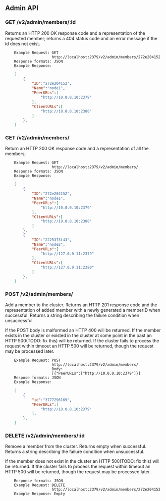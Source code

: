 ## Admin API

### GET /v2/admin/members/:id
Returns an HTTP 200 OK response code and a representation of the requested member; returns a 404 status code and an error message if the id does not exist.
```
    Example Request: GET 
                     http://localhost:2379/v2/admin/members/272e204152
    Response formats: JSON
    Example Response:
```
```json
    [
        {
            "ID":"272e204152",
            "Name":"node1",
            "PeerURLs":[
                "http://10.0.0.10:2379"
            ],
            "ClientURLs":[
                "http://10.0.0.10:2380"
            ]
        },
    ]
```

### GET /v2/admin/members/
Return an HTTP 200 OK response code and a representation of all the members;
```
    Example Request: GET 
                     http://localhost:2379/v2/admin/members/
    Response formats: JSON
    Example Response:
```
```json
    [
        {
            "ID":"272e204152",
            "Name":"node1",
            "PeerURLs":[
                "http://10.0.0.10:2379"
            ],
            "ClientURLs":[
                "http://10.0.0.10:2380"
            ]
        },
        {
            "ID":"2225373f43",
            "Name":"node2",
            "PeerURLs":[
                "http://127.0.0.11:2379"
            ],
            "ClientURLs":[
                "http://127.0.0.11:2380"
            ]
        },
    ]
```

### POST /v2/admin/members/
Add a member to the cluster.
Returns an HTTP 201 response code and the representation of added member with a newly generated a memberID when successful. Returns a string describing the failure condition when unsuccessful. 

If the POST body is malformed an HTTP 400 will be returned. If the member exists in the cluster or existed in the cluster at some point in the past an HTTP 500(TODO: fix this) will be returned. If the cluster fails to process the request within timeout an HTTP 500 will be returned, though the request may be processed later.
```
    Example Request: POST
                     http://localhost:2379/v2/admin/members/
                     Body:
                     [{"PeerURLs":["http://10.0.0.10:2379"]}]
    Respose formats: JSON
    Example Response:
```
```json
    [
        {
            "id":"3777296169",
            "PeerURLs":[
                "http://10.0.0.10:2379"
            ],
        },
    ]
```

### DELETE /v2/admin/members/:id
Remove a member from the cluster.
Returns empty when successful. Returns a string describing the failure condition when unsuccessful. 

If the member does not exist in the cluster an HTTP 500(TODO: fix this) will be returned. If the cluster fails to process the request within timeout an HTTP 500 will be returned, though the request may be processed later.
```
    Response formats: JSON
    Example Request: DELETE
                     http://localhost:2379/v2/admin/members/272e204152
    Example Response: Empty
```
